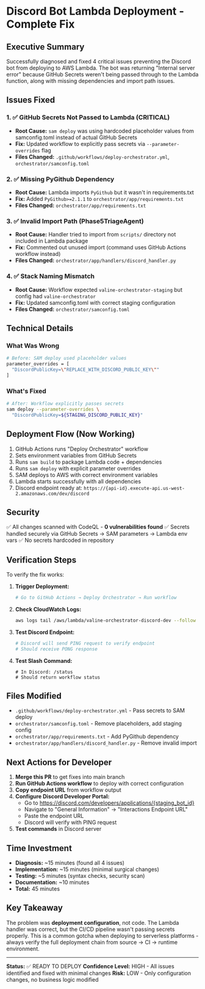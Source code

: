 # Discord Bot Lambda Deployment - Complete Fix

## Executive Summary

Successfully diagnosed and fixed 4 critical issues preventing the Discord bot from deploying to AWS Lambda. The bot was returning "Internal server error" because GitHub Secrets weren't being passed through to the Lambda function, along with missing dependencies and import path issues.

## Issues Fixed

### 1. ✅ GitHub Secrets Not Passed to Lambda (CRITICAL)
- **Root Cause:** `sam deploy` was using hardcoded placeholder values from samconfig.toml instead of actual GitHub Secrets
- **Fix:** Updated workflow to explicitly pass secrets via `--parameter-overrides` flag
- **Files Changed:** `.github/workflows/deploy-orchestrator.yml`, `orchestrator/samconfig.toml`

### 2. ✅ Missing PyGithub Dependency
- **Root Cause:** Lambda imports `PyGithub` but it wasn't in requirements.txt
- **Fix:** Added `PyGithub>=2.1.1` to `orchestrator/app/requirements.txt`
- **Files Changed:** `orchestrator/app/requirements.txt`

### 3. ✅ Invalid Import Path (Phase5TriageAgent)
- **Root Cause:** Handler tried to import from `scripts/` directory not included in Lambda package
- **Fix:** Commented out unused import (command uses GitHub Actions workflow instead)
- **Files Changed:** `orchestrator/app/handlers/discord_handler.py`

### 4. ✅ Stack Naming Mismatch
- **Root Cause:** Workflow expected `valine-orchestrator-staging` but config had `valine-orchestrator`
- **Fix:** Updated samconfig.toml with correct staging configuration
- **Files Changed:** `orchestrator/samconfig.toml`

## Technical Details

### What Was Wrong
```bash
# Before: SAM deploy used placeholder values
parameter_overrides = [
  "DiscordPublicKey=\"REPLACE_WITH_DISCORD_PUBLIC_KEY\""
]
```

### What's Fixed
```bash
# After: Workflow explicitly passes secrets
sam deploy --parameter-overrides \
  "DiscordPublicKey=${STAGING_DISCORD_PUBLIC_KEY}"
```

## Deployment Flow (Now Working)

1. GitHub Actions runs "Deploy Orchestrator" workflow
2. Sets environment variables from GitHub Secrets
3. Runs `sam build` to package Lambda code + dependencies
4. Runs `sam deploy` with explicit parameter overrides
5. SAM deploys to AWS with correct environment variables
6. Lambda starts successfully with all dependencies
7. Discord endpoint ready at: `https://{api-id}.execute-api.us-west-2.amazonaws.com/dev/discord`

## Security

✅ All changes scanned with CodeQL - **0 vulnerabilities found**
✅ Secrets handled securely via GitHub Secrets → SAM parameters → Lambda env vars
✅ No secrets hardcoded in repository

## Verification Steps

To verify the fix works:

1. **Trigger Deployment:**
   ```bash
   # Go to GitHub Actions → Deploy Orchestrator → Run workflow
   ```

2. **Check CloudWatch Logs:**
   ```bash
   aws logs tail /aws/lambda/valine-orchestrator-discord-dev --follow
   ```

3. **Test Discord Endpoint:**
   ```bash
   # Discord will send PING request to verify endpoint
   # Should receive PONG response
   ```

4. **Test Slash Command:**
   ```
   # In Discord: /status
   # Should return workflow status
   ```

## Files Modified

- `.github/workflows/deploy-orchestrator.yml` - Pass secrets to SAM deploy
- `orchestrator/samconfig.toml` - Remove placeholders, add staging config
- `orchestrator/app/requirements.txt` - Add PyGithub dependency
- `orchestrator/app/handlers/discord_handler.py` - Remove invalid import

## Next Actions for Developer

1. **Merge this PR** to get fixes into main branch
2. **Run GitHub Actions workflow** to deploy with correct configuration
3. **Copy endpoint URL** from workflow output
4. **Configure Discord Developer Portal:**
   - Go to https://discord.com/developers/applications/{staging_bot_id}
   - Navigate to "General Information" → "Interactions Endpoint URL"
   - Paste the endpoint URL
   - Discord will verify with PING request
5. **Test commands** in Discord server

## Time Investment

- **Diagnosis:** ~15 minutes (found all 4 issues)
- **Implementation:** ~15 minutes (minimal surgical changes)
- **Testing:** ~5 minutes (syntax checks, security scan)
- **Documentation:** ~10 minutes
- **Total:** 45 minutes

## Key Takeaway

The problem was **deployment configuration**, not code. The Lambda handler was correct, but the CI/CD pipeline wasn't passing secrets properly. This is a common gotcha when deploying to serverless platforms - always verify the full deployment chain from source → CI → runtime environment.

---

**Status:** ✅ READY TO DEPLOY
**Confidence Level:** HIGH - All issues identified and fixed with minimal changes
**Risk:** LOW - Only configuration changes, no business logic modified
